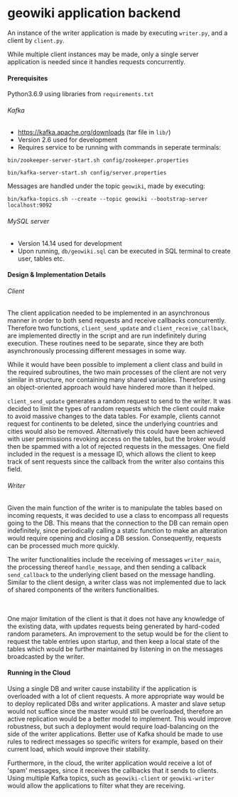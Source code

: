 # geowiki application backend

An instance of the writer application is made by executing ```writer.py```, and a client by ```client.py```. 

While multiple client instances may be made, only a single server application is needed since it handles requests concurrently.

#### Prerequisites

Python3.6.9 using libraries from ```requirements.txt```

###### Kafka 
* https://kafka.apache.org/downloads (tar file in ```lib/```)
* Version 2.6 used for development
* Requires service to be running with commands in seperate terminals: 

```
bin/zookeeper-server-start.sh config/zookeeper.properties

bin/kafka-server-start.sh config/server.properties
```

Messages are handled under the topic ```geowiki```, made by executing:
```
bin/kafka-topics.sh --create --topic geowiki --bootstrap-server localhost:9092
```

###### MySQL server 
* Version 14.14 used for development
* Upon running, ```db/geowiki.sql``` can be executed in SQL terminal to create user, tables etc.


#### Design & Implementation Details

###### Client
The client application needed to be implemented in an asynchronous manner in order to both send requests and 
receive callbacks concurrently. Therefore two functions, ```client_send_update``` and ```client_receive_callback```,
are implemented directly in the script and are run indefinitely during execution. These routines need to be separate, since they are both asynchronously processing different messages in some way. 

While it would have been possible to implement a client class and build in the required subroutines, the two main processes of the client are not
very similar in structure, nor containing many shared variables. Therefore using an object-oriented approach would have
hindered more than it helped.

```client_send_update``` generates a random request to send to the writer. It was decided to limit the types of random requests which the
client could make to avoid massive changes to the data tables. For example, clients cannot request for continents to be deleted, since the
underlying countries and cities would also be removed. Alternatively this could have been achieved with user permissions revoking access 
on the tables, but the broker would then be spammed with a lot of rejected requests in the messages. One field
included in the request is a message ID, which allows the client to keep track of sent requests since the callback
from the writer also contains this field.

###### Writer
Given the main function of the writer is to manipulate the tables based on incoming requests, it was decided to use a class to 
encompass all requests going to the DB. This means that the connection to the DB can remain open indefinitely, since periodically
calling a static function to make an alteration would require opening and closing a DB session. Consequently, requests can be processed much more quickly.

The writer functionalities include the receiving of messages ```writer_main```, the processing thereof ```handle_message```, and then sending a callback ```send_callback``` 
to the underlying client based on the message handling.
Similar to the client design, a writer class was not implemented due to lack of shared components of the writers functionalities.

\
\
One major limitation of the client is that it does not have any knowledge of the existing data, with updates requests being generated
by hard-coded random parameters. An improvement to the setup would be for the client to request the table entries upon startup, and
then keep a local state of the tables which would be further maintained by listening in on the messages broadcasted by the writer.


#### Running in the Cloud
Using a single DB and writer cause instability if the application is overloaded with a lot of client requests. A more appropriate way would be to deploy replicated DBs
and writer applications. A master and slave setup would not suffice since the master would still be overloaded, therefore
an active replication would be a better model to implement. This would improve robustness, but such a deployment would require load-balancing on the side of
the writer applications. Better use of Kafka should be made to use rules to redirect messages so specific writers for example, based on their current load,
which would improve their stability.

Furthermore, in the cloud, the writer application would receive a lot of 'spam' messages, since it receives the callbacks that it sends to clients. Using 
multiple Kafka topics, such as ```geowiki-client``` or ```geowiki-writer``` would allow the applications to filter what they are receiving.
